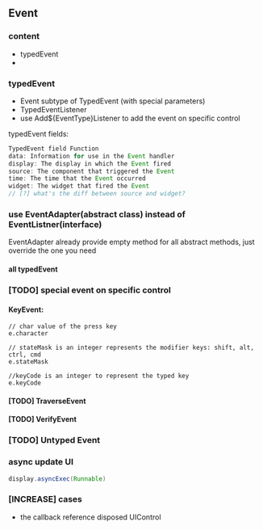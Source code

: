 ## Event

### content
* typedEvent
* 


### typedEvent
* Event subtype of TypedEvent (with special parameters)
* TypedEventListener
* use Add${EventType}Listener to add the event on specific control

typedEvent fields:
```java
TypedEvent field Function
data: Information for use in the Event handler
display: The display in which the Event fired
source: The component that triggered the Event
time: The time that the Event occurred
widget: The widget that fired the Event
// [?] what's the diff between source and widget?
```

### use **EventAdapter**(abstract class) instead of **EventListner**(interface)
EventAdapter already provide empty method for all abstract methods, just override the one you need

#### all typedEvent

### [TODO] special event on specific control
#### KeyEvent:
```
// char value of the press key
e.character

// stateMask is an integer represents the modifier keys: shift, alt, ctrl, cmd
e.stateMask

//keyCode is an integer to represent the typed key
e.keyCode
```
#### [TODO] TraverseEvent

#### [TODO] VerifyEvent

### [TODO] Untyped Event



### async update UI
```java
display.asyncExec(Runnable)
```


### [INCREASE] cases
* the callback reference disposed UIControl

